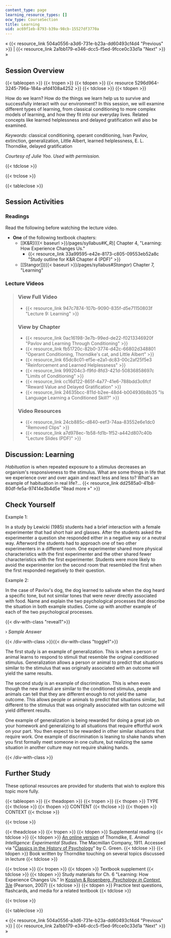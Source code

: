 ```yaml
---
content_type: page
learning_resource_types: []
ocw_type: CourseSection
title: Learning
uid: ac69f1eb-8793-b39a-98cb-15527df3770a
---
```


« {{< resource_link 504a0556-a3d6-731e-b23a-dd60493cf4d4 "Previous" >}} | {{< resource_link 2a1bb179-e346-dcc5-f5ed-9fcce0c33d1a "Next" >}} »

Session Overview
----------------

{{< tableopen >}}
{{< tropen >}}
{{< tdopen >}}
{{< resource 5296d964-3245-796a-184a-afd4108a4252 >}}
{{< tdclose >}}
{{< tdopen >}}


How do we learn? How do the things we learn help us to survive and successfully interact with our environment? In this session, we will examine different types of learning, from classical conditioning to more complex models of learning, and how they fit into our everyday lives. Related concepts like learned helplessness and delayed gratification will also be examined.

_Keywords_: classical conditioning, operant conditioning, Ivan Pavlov, extinction, generalization, Little Albert, learned helplessness, E. L. Thorndike, delayed gratification

_Courtesy of Julie Yoo. Used with permission._


{{< tdclose >}}

{{< trclose >}}

{{< tableclose >}}

Session Activities
------------------

### Readings

Read the following before watching the lecture video.

*   **One** of the following textbook chapters:
    *   \[[K&R]({{< baseurl >}}/pages/syllabus#_K_R_)\] Chapter 4, "Learning: How Experience Changes Us."
        *   {{< resource_link 33a99595-e42e-8173-c805-09553eb52a8c "Study outline for K&R Chapter 4 (PDF)" >}} 
    *   [\[Stangor\]]({{< baseurl >}}/pages/syllabus#_Stangor_) Chapter 7, "Learning"

### Lecture Videos

> ### View Full Video
> 
> *   {{< resource_link 947c7874-107b-9090-835f-d5e71150803f "Lecture 9: Learning" >}}
> 
> ### View by Chapter
> 
> *   {{< resource_link 0ac16198-3e7b-99ed-de22-f0213346920f "Pavlov and Learning Through Conditioning" >}}
> *   {{< resource_link fb51720c-82b0-3774-d42c-66802d348801 "Operant Conditioning, Thorndike's cat, and Little Albert" >}}
> *   {{< resource_link 65dc8c01-ef5e-e2a1-dc83-00c2af25f5e3 "Reinforcement and Learned Helplessness" >}}
> *   {{< resource_link 999204c3-f9fd-8fd3-421d-50836858697c "Limits of Conditioning" >}}
> *   {{< resource_link cc16d122-865f-4a77-41e6-788bdd3c6fcf "Reward Value and Delayed Gratification" >}}
> *   {{< resource_link 24635bcc-811d-b2ee-48d4-b004936b8b35 "Is Language Learning a Conditioned Skill?" >}}
> 
> ### Video Resources
> 
> *   {{< resource_link 24cb885c-d840-eef3-74aa-83552e6e1dc0 "Removed Clips" >}}
> *   {{< resource_link a7d978ec-1b58-fd1b-1f52-a442d807c40b "Lecture Slides (PDF)" >}}

Discussion: Learning
--------------------

_Habituation_ is when repeated exposure to a stimulus decreases an organism's responsiveness to the stimulus. What are some things in life that we experience over and over again and react less and less to? What's an example of habituation in real life?... {{< resource_link dd2585a0-41b8-80df-fe5a-97414e3b4d5e "Read more »" >}}

Check Yourself
--------------

Example 1:

In a study by Lewicki (1985) students had a brief interaction with a female experimenter that had short hair and glasses. After the students asked the experimenter a question she responded either in a negative way or a neutral way. Afterword the students had to approach one of two other experimenters in a different room. One experimenter shared more physical characteristics with the first experimenter and the other shared fewer characteristics with the first experimenter. Students were more likely to avoid the experimenter ion the second room that resembled the first when the first responded negatively to their question.

Example 2:

In the case of Pavlov's dog, the dog learned to salivate when the dog heard a specific tone, but not similar tones that were never directly associated with food. Name and explain the two psychological processes that describe the situation in both example studies. Come up with another example of each of the two psychological processes.

{{< div-with-class "reveal1">}}

› _Sample Answer_

{{< /div-with-class >}}{{< div-with-class "toggle1">}}

The first study is an example of generalization. This is when a person or animal learns to respond to stimuli that resemble the original conditioned stimulus. Generalization allows a person or animal to predict that situations similar to the stimulus that was originally associated with an outcome will yield the same results.

The second study is an example of discrimination. This is when even though the new stimuli are similar to the conditioned stimulus, people and animals can tell that they are different enough to not yield the same outcome. This allows people or animals to predict that situations similar, but different to the stimulus that was originally associated with tan outcome will yield different results.

One example of generalization is being rewarded for doing a great job on your homework and generalizing to all situations that require effortful work on your part. You then expect to be rewarded in other similar situations that require work. One example of discrimination is leaning to shake hands when you first formally meet someone in one culture, but realizing the same situation in another culture may not require shaking hands.

{{< /div-with-class >}}

Further Study
-------------

These optional resources are provided for students that wish to explore this topic more fully.

{{< tableopen >}}
{{< theadopen >}}
{{< tropen >}}
{{< thopen >}}
TYPE
{{< thclose >}}
{{< thopen >}}
CONTENT
{{< thclose >}}
{{< thopen >}}
CONTEXT
{{< thclose >}}

{{< trclose >}}

{{< theadclose >}}
{{< tropen >}}
{{< tdopen >}}
Supplemental reading
{{< tdclose >}}
{{< tdopen >}}
[An online version](http://psychclassics.yorku.ca/Thorndike/Animal/) of Thorndike, E. _Animal Intelligence: Experimental Studies_. The Macmillan Company, 1911. Accessed via "[Classics in the History of Psychology](http://psychclassics.yorku.ca/index.htm)" by C. Green.
{{< tdclose >}}
{{< tdopen >}}
Book written by Thorndike touching on several topics discussed in lecture
{{< tdclose >}}

{{< trclose >}}
{{< tropen >}}
{{< tdopen >}}
Textbook supplement
{{< tdclose >}}
{{< tdopen >}}
Study materials for Ch. 6 "Learning: How Experience Changes Us." In [Kosslyn & Rosenberg, _Psychology in Context_, 3/e](http://www.pearsonhighered.com/educator/product/Fundamentals-of-Psychology-in-Context/9780205507573.page) (Pearson, 2007)
{{< tdclose >}}
{{< tdopen >}}
Practice test questions, flashcards, and media for a related textbook
{{< tdclose >}}

{{< trclose >}}

{{< tableclose >}}

« {{< resource_link 504a0556-a3d6-731e-b23a-dd60493cf4d4 "Previous" >}} | {{< resource_link 2a1bb179-e346-dcc5-f5ed-9fcce0c33d1a "Next" >}} »